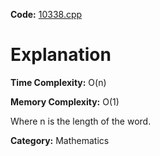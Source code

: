 **Code:** [10338.cpp](./10338.cpp)

# Explanation

**Time Complexity:** O(n)

**Memory Complexity:** O(1)

Where n is the length of the word.

**Category:** Mathematics
